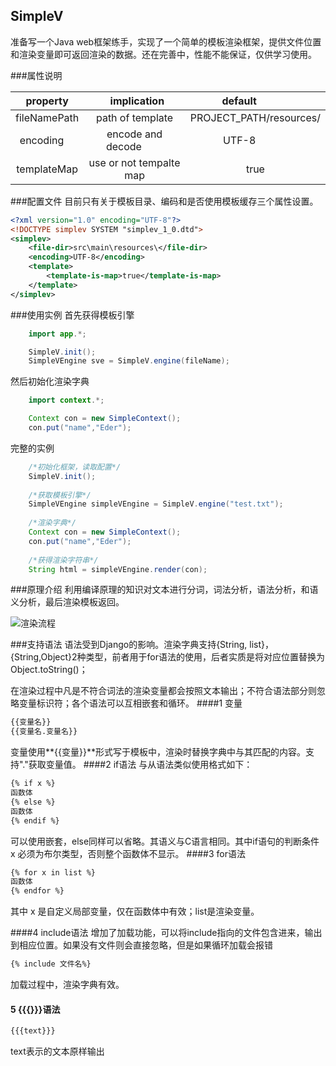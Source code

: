 ## SimpleV

准备写一个Java web框架练手，实现了一个简单的模板渲染框架，提供文件位置和渲染变量即可返回渲染的数据。还在完善中，性能不能保证，仅供学习使用。

###属性说明

|property       |     implication           | default                   |
|:-------------:|:-------------------------:|:-------------------------:|
| fileNamePath  | path of template          | PROJECT_PATH/resources/   |
| encoding      | encode and decode         | UTF-8                     |
| templateMap   | use or not tempalte map   | true                      |

###配置文件
目前只有关于模板目录、编码和是否使用模板缓存三个属性设置。
```xml
<?xml version="1.0" encoding="UTF-8"?>
<!DOCTYPE simplev SYSTEM "simplev_1_0.dtd">
<simplev>
    <file-dir>src\main\resources\</file-dir>
    <encoding>UTF-8</encoding>
    <template>
        <template-is-map>true</template-is-map>
    </template>
</simplev>
```
###使用实例
首先获得模板引擎
```java
    import app.*;

    SimpleV.init();
    SimpleVEngine sve = SimpleV.engine(fileName);
```
然后初始化渲染字典
```java
    import context.*;

    Context con = new SimpleContext();
    con.put("name","Eder");
```
完整的实例
```java
    /*初始化框架，读取配置*/
    SimpleV.init(); 
    
    /*获取模板引擎*/        
    SimpleVEngine simpleVEngine = SimpleV.engine("test.txt");
    
    /*渲染字典*/
    Context con = new SimpleContext();
    con.put("name","Eder");
    
    /*获得渲染字符串*/
    String html = simpleVEngine.render(con);
```
###原理介绍
利用编译原理的知识对文本进行分词，词法分析，语法分析，和语义分析，最后渲染模板返回。


![渲染流程](https://github.com/xqstrive/SimpleV/blob/master/static/%E6%B8%B2%E6%9F%93%E6%B5%81%E7%A8%8B.png)

###支持语法
语法受到Django的影响。渲染字典支持{String, list}，{String,Object}2种类型，前者用于for语法的使用，后者实质是将对应位置替换为Object.toString()；

在渲染过程中凡是不符合词法的渲染变量都会按照文本输出；不符合语法部分则忽略变量标识符；各个语法可以互相嵌套和循环。
####1 变量
```html
{{变量名}}
{{变量名.变量名}}
```
变量使用**{{变量}}**形式写于模板中，渲染时替换字典中与其匹配的内容。支持"."获取变量值。
####2 if语法
与从语法类似使用格式如下：
```html
{% if x %}
函数体
{% else %}
函数体
{% endif %}
```
可以使用嵌套，else同样可以省略。其语义与C语言相同。其中if语句的判断条件 x 必须为布尔类型，否则整个函数体不显示。
####3 for语法
```html
{% for x in list %}
函数体
{% endfor %}
```
其中 x 是自定义局部变量，仅在函数体中有效；list是渲染变量。

####4 include语法
增加了加载功能，可以将include指向的文件包含进来，输出到相应位置。如果没有文件则会直接忽略，但是如果循环加载会报错
```html
{% include 文件名%}
```
加载过程中，渲染字典有效。
#### 5 {{{}}}语法
```html
{{{text}}}
```
text表示的文本原样输出
